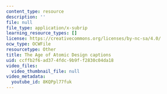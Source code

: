 ```yaml
---
content_type: resource
description: ''
file: null
file_type: application/x-subrip
learning_resource_types: []
license: https://creativecommons.org/licenses/by-nc-sa/4.0/
ocw_type: OCWFile
resourcetype: Other
title: The Age of Atomic Design captions
uid: ccffb2f6-ad37-4fdc-9b9f-f2830c04da18
video_files:
  video_thumbnail_file: null
video_metadata:
  youtube_id: 8KQPpl77fuk
---
```

